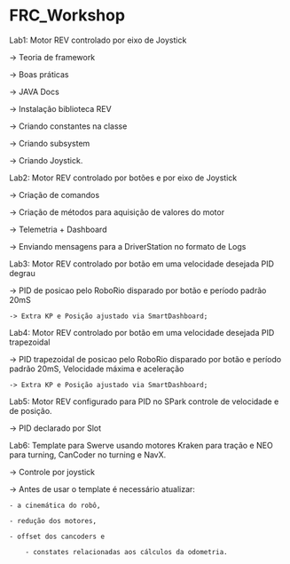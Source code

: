 # FRC_Workshop

Lab1: Motor REV controlado por eixo de Joystick

-> Teoria de framework

-> Boas práticas

-> JAVA Docs

-> Instalação biblioteca REV

-> Criando constantes na classe

-> Criando subsystem

-> Criando Joystick.


Lab2: Motor REV controlado por botões e por eixo de Joystick

-> Criação de comandos

-> Criação de métodos para aquisição de valores do motor

-> Telemetria + Dashboard

-> Enviando mensagens para a DriverStation no formato de Logs


Lab3: Motor REV controlado por botão em uma velocidade desejada PID degrau

-> PID de posicao pelo RoboRio disparado por botão e período padrão 20mS

	-> Extra KP e Posição ajustado via SmartDashboard;
 

Lab4: Motor REV controlado por botão em uma velocidade desejada PID trapezoidal

-> PID trapezoidal de posicao pelo RoboRio disparado por botão e período padrão 20mS, Velocidade máxima e aceleração

	-> Extra KP e Posição ajustado via SmartDashboard;
 

Lab5: Motor REV configurado para PID no SPark controle de velocidade e de posição.

-> PID declarado por Slot

Lab6: Template para Swerve usando motores Kraken para tração e NEO para turning, CanCoder no turning e NavX.

-> Controle por joystick

-> Antes de usar o template é necessário atualizar:
	
 	- a cinemática do robô, 
  
  	- redução dos motores, 
   
   	- offset dos cancoders e 
    
    	- constates relacionadas aos cálculos da odometria.



